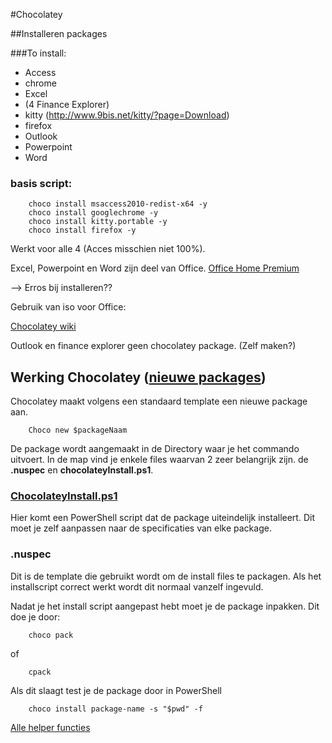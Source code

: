 #Chocolatey

##Installeren packages

###To install:
- Access
- chrome
- Excel
- (4 Finance Explorer) 
- kitty (http://www.9bis.net/kitty/?page=Download)
- firefox
- Outlook
- Powerpoint
- Word

### basis script:

		choco install msaccess2010-redist-x64 -y
		choco install googlechrome -y
		choco install kitty.portable -y
		choco install firefox -y

Werkt voor alle 4 (Acces misschien niet 100%).   

Excel, Powerpoint en Word zijn deel van Office.
[Office Home Premium](https://chocolatey.org/packages/Office365HomePremium)

--> Erros bij installeren??

Gebruik van iso voor Office:

[Chocolatey wiki](https://github.com/chocolatey/choco/wiki/How-To-Mount-An-Iso-In-Chocolatey-Package)


Outlook en finance explorer geen chocolatey package. (Zelf maken?)

## Werking Chocolatey ([nieuwe packages](https://github.com/chocolatey/choco/wiki/CreatePackages))

Chocolatey maakt volgens een standaard template een nieuwe package aan. 

		Choco new $packageNaam

De package wordt aangemaakt in de Directory waar je het commando uitvoert.
In de map vind je enkele files waarvan 2 zeer belangrijk zijn. de **.nuspec** en **chocolateyInstall.ps1**.

### [ChocolateyInstall.ps1](https://github.com/chocolatey/choco/wiki/ChocolateyInstallPS1)

Hier komt een PowerShell script dat de package uiteindelijk installeert. Dit moet je zelf aanpassen naar de specificaties van elke package.

### .nuspec

Dit is de template die gebruikt wordt om de install files te packagen. Als het installscript correct werkt wordt dit normaal vanzelf ingevuld.

Nadat je het install script aangepast hebt moet je de package inpakken. Dit doe je door:

		choco pack

of   

		cpack
  
Als dit slaagt test je de package door in PowerShell

		choco install package-name -s "$pwd" -f

[Alle helper functies](https://github.com/chocolatey/choco/wiki/HelpersReference)